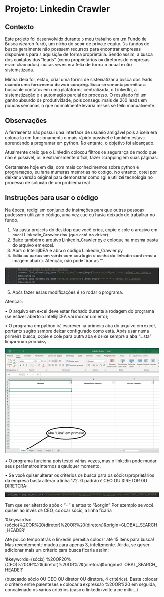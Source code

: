 # Projeto: Linkedin Crawler

## Contexto

Este projeto foi desenvolvido durante o meu trabalho em um Fundo de Busca (search fund), um nicho do setor de private equity. Os fundos de busca geralmente não possuem recursos para encontrar empresas disponíveis para a aquisição de forma proprietária. Sendo assim, a busca dos contatos dos "leads" (como proprietários ou diretores de empresas eram chamados) muitas vezes era feita de forma manual e não sistematizada.

Minha ideia foi, então, criar uma forma de sistematizar a busca dos leads usando uma ferramenta de web scraping. Essa ferramenta permitiu: a busca de contatos em uma plataforma centralizada, o LinkedIn, a sistematização e a automação parcial do processo. O resultado foi um ganho absurdo de produtividade, pois consegui mais de 200 leads em poucas semanas, o que normalmente levaria meses se feito manualmente.

## Observações

A ferramenta não possui uma interface de usuário amigável pois a ideia era coloca-la em funcionamento o mais rápido possível e também estava aprendendo a programar em python. No entanto, o objetivo foi alcançado. 

Atualmente creio que o Linkedin colocou filtros de segurança de modo que não é possível, ou é extramamente difícil, fazer scrapping em suas páginas.

Certamente hoje em dia, com mais conhecimentos sobre python e programação, eu faria inúmeras melhorias no código. No entanto, optei por deixar a versão original para demonstrar como agi e utilizei tecnologia no processo de solução de um problema real

## Instruções para usar o código

Na época, redigi um conjunto de instruções para que outras pessoas pudessem utilizar o código, uma vez que eu havia deixado de trabalhar no fundo.

1)	Na pasta projects do desktop que você criou, copie e cole o arquivo em excel Linkedin_Crawler.xlsx (que está no driver)
2)	Baixe também o arquivo Linkedin_Crawler.py e coloque na mesma pasta do arquivo em excel.
3)	Abra o IntellijIDEA e abra o código Linkedin_Crawler.py
4)	Edite as partes em verde com seu login e senha do linkedin conforme a imagem abaixo. Atenção, não pode tirar as “”.

![UsuarioSenha](https://raw.githubusercontent.com/hugobaraujo88/linkedincrawler/main/img/UsuarioSenha.png)

5)	Após fazer essas modificações é só rodar o programa.

Atenção:

•	O arquivo em excel deve estar fechado durante a rodagem do programa (se estiver aberto o IntellijIDEA vai indicar um erro);

•	O programa em python irá escrever na primeira aba do arquivo em excel, portanto sugiro sempre deixar configurado como está. Após usar numa primeira busca, copie e cole para outra aba e deixe sempre a aba “Lista” limpa e em primeiro;

![planilha](https://raw.githubusercontent.com/hugobaraujo88/linkedincrawler/main/img/planilha.png)

•	O programa funciona pois testei várias vezes, mas o linkedin pode mudar seus parâmetros internos a qaulquer momento.

•	Se você quiser alterar os critérios de busca para os sócios/proprietários da empresa basta alterar a linha 172. O padrão é CEO OU DIRETOR OU DIRETORA:

![url_emp](https://raw.githubusercontent.com/hugobaraujo88/linkedincrawler/main/img/url_emp.png)

Tem que ser alterado após o “=” e antes to “&origin”
Por exemplo se você quiser, ao invés de CEO, colocar sócio, a linha ficaria

‘&keywords=(sócio)%20OR%20(diretor)%20OR%20(diretora)&origin=GLOBAL_SEARCH_HEADER’

Até pouco tempo atrás o linkedin permitia colocar até 15 itens para busca! Mas recentemente mudou para apenas 3, infelizmente. Ainda, se quiser adicionar mais um critério para busca ficaria assim:

‘&keywords=(sócio) %20OR20%(CEO)%20OR%20(diretor)%20OR%20(diretora)&origin=GLOBAL_SEARCH_HEADER’

(buscando sócio OU CEO OU diretor OU diretora, 4 critérios). Basta colocar o critério entre parenteses e colocar a expressão %20OR%20 em seguida, concatenado os vários critérios (caso o linkedin volte a permitir...)
